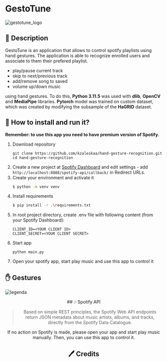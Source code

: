# GestoTune
![gestotune_logo](https://github.com/Alessandro297/GestoTune/assets/152632307/73a764c8-5173-45e8-ac4c-a4ec8012a03d)

## 📝 Description

GestoTune is an application that allows to control spotify playlists using hand gestures. The application is able to recognize enrolled users and associate to them their prefered playlist.

- play/pause current track
- skip to next/previous track
- add/remove song to saved
- volume up/down music

using hand gestures. To do this, **Python 3.11.5** was used with **dlib**, **OpenCV** and **MediaPipe** libraries. **Pytorch** model was trained on custom dataset, which was created by modifying the subsample of the **HaGRID** dataset.

## 🏃‍ How to install and run it?

**Remember: to use this app you need to have premium version of Spotify.**

1. Download repository
   ```
   git clone https://github.com/kzaleskaa/hand-gesture-recognition.git
   cd hand-gesture-recognition
   ```
2. Create a new project at [Spotify Dashboard](https://developer.spotify.com/dashboard/) and edit settings - add `http://localhost:8888/spotify-api/callback/` in Redirect URLs.
3. Create your environment and activate it
   ```bash
   $ python -m venv venv
   ```
4. Install requirements
   ```bash
   $ pip install -r .\requirements.txt
   ```
5. In root project directory, create .env file with following content (from your Spotify Dashboard):
   ```
   CLIENT_ID=<YOUR CLIENT ID>
   CLIENT_SECRET=<YOUR CLIENT SECRET>
   ```
6. Start app
   ```
   python main.py
   ```
7. Open your spotify app, start play music and use this app to control it

## ✋ Gestures
![legenda](https://github.com/Alessandro297/GestoTune/assets/152632307/08137d0e-a168-4665-b1d7-58fa7a1f350b)
<div align="center">
## 🎶 Spotify API

> Based on simple REST principles, the Spotify Web API endpoints return JSON metadata about music artists, albums, and tracks, directly from the Spotify Data Catalogue.

If no action on Spotify is made, please open your app and start play music manually. Then, you can use this app to control it.

## 🖊 Credits

